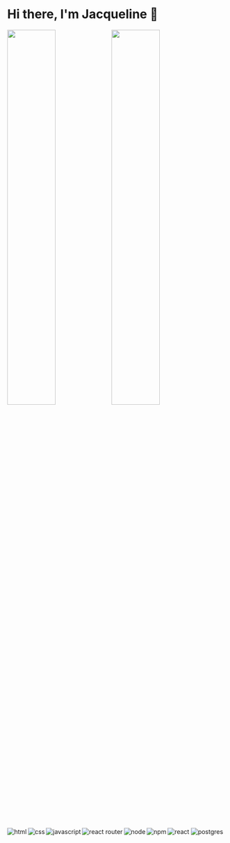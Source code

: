 # Hi there, I'm Jacqueline 👋

<img align="left" width="47%"  
     src="https://github-readme-stats-git-masterrstaa-rickstaa.vercel.app/api?username=JacquelineQ&show_icons=true&theme=radical"/>
<img align="left" width="47%" src="https://github-readme-stats-git-masterrstaa-rickstaa.vercel.app/api/top-langs/?username=JacquelineQ&layout=compact"/>



<img alt="html" align="left" src="https://img.shields.io/badge/html5-%23E34F26.svg?style=for-the-badge&logo=html5&logoColor=white"/>
<img alt="css" align="left" src="https://img.shields.io/badge/css3-%231572B6.svg?style=for-the-badge&logo=css3&logoColor=white"/>
<img alt="javascript"  align="left" src="https://img.shields.io/badge/javascript-%23323330.svg?style=for-the-badge&logo=javascript&logoColor=%23F7DF1E"/>
<img alt="react" src="https://img.shields.io/badge/react-%2320232a.svg?style=for-the-badge&logo=react&logoColor=%2361DAFB"/>
<img alt="react router"  align="left" src="https://img.shields.io/badge/React_Router-CA4245?style=for-the-badge&logo=react-router&logoColor=white"/>
<img alt="node" align="left" src="https://img.shields.io/badge/node.js-6DA55F?style=for-the-badge&logo=node.js&logoColor=white"/>
<img alt="npm" align="left" src="https://img.shields.io/badge/NPM-%23000000.svg?style=for-the-badge&logo=npm&logoColor=white"/>
<img alt="postgres" src="https://img.shields.io/badge/postgres-%23316192.svg?style=for-the-badge&logo=postgresql&logoColor=white"/>



